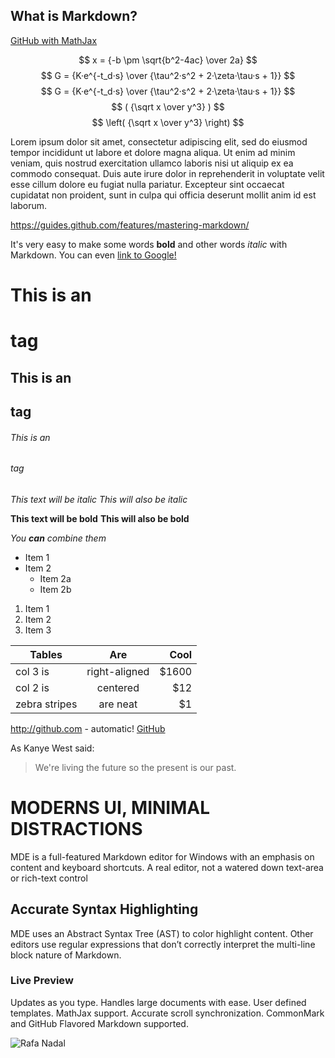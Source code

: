 What is Markdown?
-----------------



[GitHub with MathJax](https://chrome.google.com/webstore/detail/github-with-mathjax/ioemnmodlmafdkllaclgeombjnmnbima)


$$   x = {-b \pm \sqrt{b^2-4ac} \over 2a} $$
$$   G = {K·e^{-t_d·s} \over {\tau^2·s^2 + 2·\zeta·\tau·s + 1}}   $$
$$   G = {K·e^{-t_d·s} \over {\tau^2·s^2 + 2·\zeta·\tau·s + 1}}   $$
$$   ( {\sqrt x \over y^3} )   $$
$$   \left( {\sqrt x \over y^3} \right)   $$




Lorem ipsum dolor sit amet, consectetur adipiscing elit, sed do eiusmod tempor incididunt ut labore et dolore magna aliqua. Ut enim ad minim veniam, quis nostrud exercitation ullamco laboris nisi ut aliquip ex ea commodo consequat. Duis aute irure dolor in reprehenderit in voluptate velit esse cillum dolore eu fugiat nulla pariatur. Excepteur sint occaecat cupidatat non proident, sunt in culpa qui officia deserunt mollit anim id est laborum.

<https://guides.github.com/features/mastering-markdown/>



It's very easy to make some words **bold** and other words *italic* with Markdown. You can even [link to Google!](http://google.com)

# This is an <h1> tag
## This is an <h2> tag
###### This is an <h6> tag

*This text will be italic*
_This will also be italic_

**This text will be bold**
__This will also be bold__

_You **can** combine them_


* Item 1
* Item 2
    * Item 2a
    * Item 2b

1. Item 1
1. Item 2
1. Item 3
   


| Tables        | Are           | Cool  |
| ------------- |:-------------:| -----:|
| col 3 is      | right-aligned | $1600 |
| col 2 is      | centered      |   $12 |
| zebra stripes | are neat      |    $1 |








http://github.com - automatic!
[GitHub](http://github.com)


As Kanye West said:

> We're living the future so
> the present is our past.


# MODERNS UI, MINIMAL DISTRACTIONS
MDE is a full-featured Markdown editor for Windows with an emphasis on content and keyboard shortcuts. A real editor, not a watered down text-area or rich-text control

## Accurate Syntax Highlighting
MDE uses an Abstract Syntax Tree (AST) to color highlight content. Other editors use regular expressions that don’t correctly interpret the multi-line block nature of Markdown.

### Live Preview
Updates as you type. Handles large documents with ease. User defined templates. MathJax support. Accurate scroll synchronization. CommonMark and GitHub Flavored Markdown supported. 




![Rafa Nadal](http://e00-marca.uecdn.es/assets/multimedia/imagenes/2017/12/29/15145425887383.jpg)


  




  
